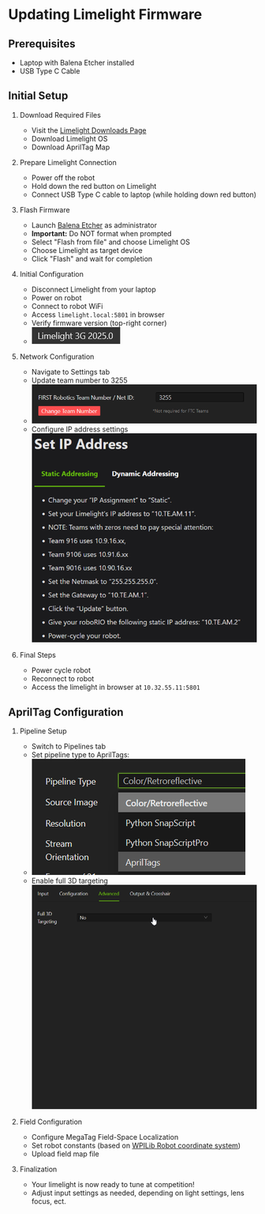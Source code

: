 # Updating Limelight Firmware

## Prerequisites
- Laptop with Balena Etcher installed
- USB Type C Cable

## Initial Setup

1. Download Required Files
    - Visit the [Limelight Downloads Page](https://limelightvision.io/pages/downloads)
    - Download Limelight OS
    - Download AprilTag Map

2. Prepare Limelight Connection
    - Power off the robot
    - Hold down the red button on Limelight
    - Connect USB Type C cable to laptop (while holding down red button)

3. Flash Firmware
    - Launch [Balena Etcher](https://etcher.balena.io/) as administrator
    - **Important:** Do NOT format when prompted
    - Select "Flash from file" and choose Limelight OS
    - Choose Limelight as target device
    - Click "Flash" and wait for completion

4. Initial Configuration
    - Disconnect Limelight from your laptop
    - Power on robot
    - Connect to robot WiFi
    - Access `limelight.local:5801` in browser
    - Verify firmware version (top-right corner)
    - ![Network Configuration](../.images/Software\Updating_limelight_firmwhere\limelight.png)

5. Network Configuration
    - Navigate to Settings tab
    - Update team number to 3255
    - ![Network Configuration](../.images/Software\Updating_limelight_firmwhere\team_number.png)
    - Configure IP address settings
    ![IP Address Settings](../.images/Software\Updating_limelight_firmwhere\ip_adress_settings.png)

6. Final Steps
    - Power cycle robot
    - Reconnect to robot
    - Access the limelight in browser at `10.32.55.11:5801`

## AprilTag Configuration

1. Pipeline Setup
    - Switch to Pipelines tab
    - Set pipeline type to AprilTags:
    - ![Pipeline Settings](../.images/Software\Updating_limelight_firmwhere\image.png)
    - Enable full 3D targeting
    ![Network Configuration](../.images/Software\Updating_limelight_firmwhere\firefox_yjlFjB9nba.gif)

2. Field Configuration
    - Configure MegaTag Field-Space Localization
    - Set robot constants (based on [WPILib Robot coordinate system](https://docs.limelightvision.io/docs/docs-limelight/getting-started/FRC/networking#set-ip-address))
    - Upload field map file

3. Finalization
    - Your limelight is now ready to tune at competition!
    - Adjust input settings as needed, depending on light settings, lens focus, ect. 